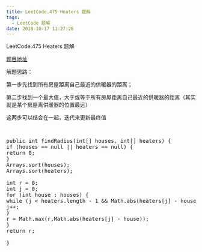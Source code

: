 ```yaml
---
title: LeetCode.475 Heaters 题解
tags:
  - LeetCode 题解
date: 2018-10-17 11:27:26
---
```


LeetCode.475 Heaters 题解

[题目地址](https://leetcode.com/problems/heaters/description/)

解题思路：

第一步先找到所有房屋距离自己最近的供暖器的距离；

第二步找到一个最大值，大于或等于所有房屋距离自己最近的供暖器的距离（其实就是某个房屋离供暖器的位置最远）

这两步可以结合在一起，迭代来更新最终值

&nbsp;

<pre>public int findRadius(int[] houses, int[] heaters) {
if (houses == null || heaters == null) {
return 0;
}
Arrays.sort(houses);
Arrays.sort(heaters);

int r = 0;
int j = 0;
for (int house : houses) {
while (j &lt; heaters.length - 1 &amp;&amp; Math.abs(heaters[j] - house) &gt;= Math.abs(heaters[j + 1] - house)) {
j++;
}
r = Math.max(r,Math.abs(heaters[j] - house));
}
return r;

}</pre>